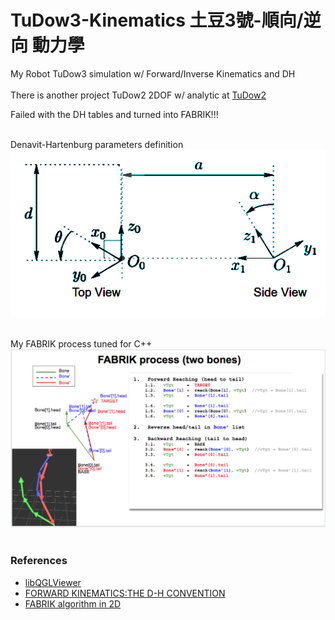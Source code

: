 # TuDow3-Kinematics 土豆3號-順向/逆向 動力學
My Robot TuDow3 simulation w/ Forward/Inverse Kinematics and DH <br/> <br/>
There is another project TuDow2 2DOF w/ analytic at [TuDow2](https://github.com/jmysu/TuDow2_Kinematics)

Failed with the DH tables and turned into FABRIK!!!
<br/><br/>

Denavit-Hartenburg parameters definition
![DH definition](gif/DH_definitions.png)  <br/><br/>

My FABRIK process tuned for C++
![FABRIK Process](gif/FABRIK_Process_0426.png) <br/><br/>

### References
  - [libQGLViewer](http://libqglviewer.com/)
  - [FORWARD KINEMATICS:THE D-H CONVENTION](https://users.cs.duke.edu/~brd/Teaching/Bio/asmb/current/Papers/chap3-forward-kinematics.pdf)
  - [FABRIK algorithm in 2D](http://sean.cm/a/fabrik-algorithm-2d)
